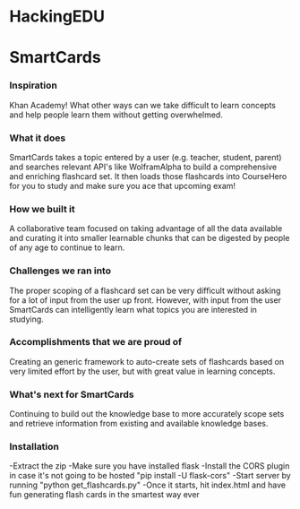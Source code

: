 # HackingEDU
# SmartCards
### Inspiration
Khan Academy! What other ways can we take difficult to learn concepts and help people learn them without getting overwhelmed.
### What it does
SmartCards takes a topic entered by a user (e.g. teacher, student, parent) and searches relevant API's like WolframAlpha to build a comprehensive and enriching flashcard set. It then loads those flashcards into CourseHero for you to study and make sure you ace that upcoming exam!

### How we built it
A collaborative team focused on taking advantage of all the data available and curating it into smaller learnable chunks that can be digested by people of any age to continue to learn.

### Challenges we ran into
The proper scoping of a flashcard set can be very difficult without asking for a lot of input from the user up front. However, with input from the user SmartCards can intelligently learn what topics you are interested in studying.

### Accomplishments that we are proud of
Creating an generic framework to auto-create sets of flashcards based on very limited effort by the user, but with great value in learning concepts.

### What's next for SmartCards
Continuing to build out the knowledge base to more accurately scope sets and retrieve information from existing and available knowledge bases.

### Installation
-Extract the zip
-Make sure you have installed flask
-Install the CORS plugin in case it's not going to be hosted "pip install -U flask-cors"
-Start server by running "python get_flashcards.py"
-Once it starts, hit index.html and have fun generating flash cards in the smartest way ever
